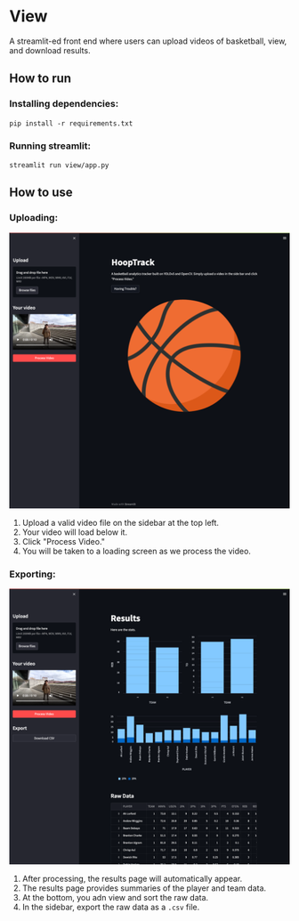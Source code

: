 # View
A streamlit-ed front end where users can upload videos of basketball, view, and download results.

## How to run
### Installing dependencies:
```
pip install -r requirements.txt
```

### Running streamlit:
```
streamlit run view/app.py
```

## How to use
### Uploading:
![screenshot of home page](https://github.com/CornellDataScience/Ball-101/blob/clean-infra/view/media/home.png)
1. Upload a valid video file on the sidebar at the top left.
2. Your video will load below it.
3. Click "Process Video."
4. You will be taken to a loading screen as we process the video.

### Exporting:
![screenshot of results page](https://github.com/CornellDataScience/Ball-101/blob/clean-infra/view/media/results.png)
1. After processing, the results page will automatically appear.
2. The results page provides summaries of the player and team data.
3. At the bottom, you adn view and sort the raw data.
4. In the sidebar, export the raw data as a `.csv` file.
